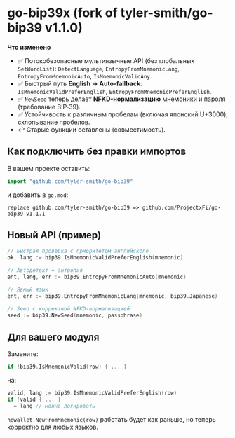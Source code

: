 
# go-bip39x (fork of tyler-smith/go-bip39 v1.1.0)

**Что изменено**
- ✅ Потокобезопасные мультиязычные API (без глобальных `SetWordList`): `DetectLanguage`, `EntropyFromMnemonicLang`, `EntropyFromMnemonicAuto`, `IsMnemonicValidAny`.
- ✅ Быстрый путь **English → Auto-fallback**: `IsMnemonicValidPreferEnglish`, `EntropyFromMnemonicPreferEnglish`.
- ✅ `NewSeed` теперь делает **NFKD-нормализацию** мнемоники и пароля (требование BIP‑39).
- ✅ Устойчивость к различным пробелам (включая японский U+3000), схлопывание пробелов.
- ↩️ Старые функции оставлены (совместимость).

## Как подключить без правки импортов
В вашем проекте оставить:
```go
import "github.com/tyler-smith/go-bip39"
```
и добавить в `go.mod`:
```
replace github.com/tyler-smith/go-bip39 => github.com/ProjectxFi/go-bip39 v1.1.1
```

## Новый API (пример)
```go
// Быстрая проверка с приоритетом английского
ok, lang := bip39.IsMnemonicValidPreferEnglish(mnemonic)

// Автодетект + энтропия
ent, lang, err := bip39.EntropyFromMnemonicAuto(mnemonic)

// Явный язык
ent, err := bip39.EntropyFromMnemonicLang(mnemonic, bip39.Japanese)

// Seed с корректной NFKD-нормализацией
seed := bip39.NewSeed(mnemonic, passphrase)
```

## Для вашего модуля
Замените:
```go
if !bip39.IsMnemonicValid(row) { ... }
```
на:
```go
valid, lang := bip39.IsMnemonicValidPreferEnglish(row)
if !valid { ... }
_ = lang // можно логировать
```
`hdwallet.NewFromMnemonic(row)` работать будет как раньше, но теперь корректно для любых языков.
